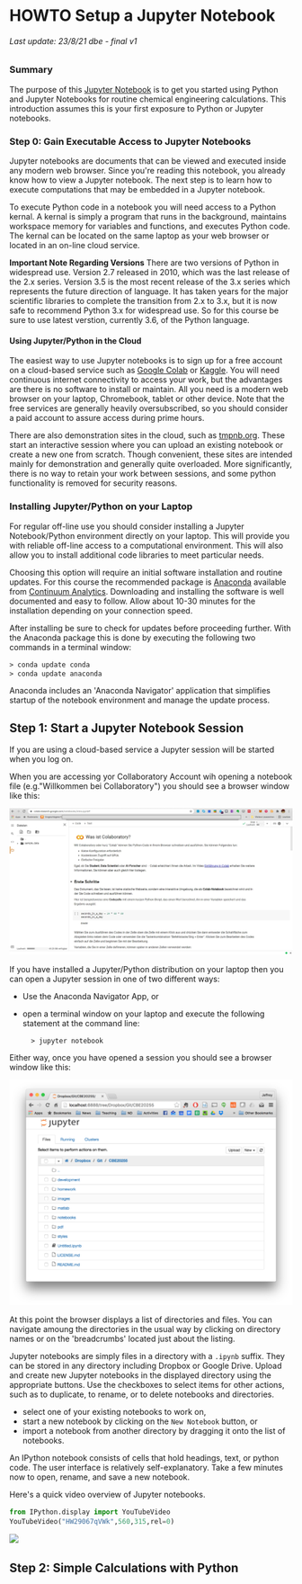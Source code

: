 # **HOWTO Setup a Jupyter Notebook**
###### Last update: 23/8/21 dbe - final v1

### Summary

The purpose of this [Jupyter Notebook](http://jupyter.org/) is to get
you started using Python and Jupyter Notebooks for routine chemical
engineering calculations. This introduction assumes this is your first
exposure to Python or Jupyter notebooks.

</div>

<div class="cell markdown" data-nbpages="{&quot;link&quot;:&quot;[1.1.2 Step 0: Gain Executable Access to Jupyter Notebooks](https://jckantor.github.io/CBE30338/01.01-Getting-Started-with-Python-and-Jupyter-Notebooks.html#1.1.2-Step-0:-Gain-Executable-Access-to-Jupyter-Notebooks)&quot;,&quot;level&quot;:2,&quot;section&quot;:&quot;1.1.2 Step 0: Gain Executable Access to Jupyter Notebooks&quot;}" data-slideshow="{&quot;slide_type&quot;:&quot;slide&quot;}">

### Step 0: Gain Executable Access to Jupyter Notebooks

Jupyter notebooks are documents that can be viewed and executed inside
any modern web browser. Since you're reading this notebook, you already
know how to view a Jupyter notebook. The next step is to learn how to
execute computations that may be embedded in a Jupyter notebook.

To execute Python code in a notebook you will need access to a Python
kernal. A kernal is simply a program that runs in the background,
maintains workspace memory for variables and functions, and executes
Python code. The kernal can be located on the same laptop as your web
browser or located in an on-line cloud service.

**Important Note Regarding Versions** There are two versions of Python
in widespread use. Version 2.7 released in 2010, which was the last
release of the 2.x series. Version 3.5 is the most recent release of the
3.x series which represents the future direction of language. It has
taken years for the major scientific libraries to complete the
transition from 2.x to 3.x, but it is now safe to recommend Python 3.x
for widespread use. So for this course be sure to use latest verstion,
currently 3.6, of the Python language.

</div>

<div class="cell markdown" data-nbpages="{&quot;link&quot;:&quot;[1.1.2.1 Using Jupyter/Python in the Cloud](https://jckantor.github.io/CBE30338/01.01-Getting-Started-with-Python-and-Jupyter-Notebooks.html#1.1.2.1-Using-Jupyter/Python-in-the-Cloud)&quot;,&quot;level&quot;:3,&quot;section&quot;:&quot;1.1.2.1 Using Jupyter/Python in the Cloud&quot;}" data-slideshow="{&quot;slide_type&quot;:&quot;slide&quot;}">

#### Using Jupyter/Python in the Cloud

The easiest way to use Jupyter notebooks is to sign up for a free account on a cloud-based service such as
[Google Colab](https://colab.research.google.com/) or
[Kaggle](https://www.kaggle.com/code). You will need continuous
internet connectivity to access your work, but the advantages are there
is no software to install or maintain. All you need is a modern web
browser on your laptop, Chromebook, tablet or other device. Note that
the free services are generally heavily oversubscribed, so you should
consider a paid account to assure access during prime hours.

There are also demonstration sites in the cloud, such as
[tmpnb.org](https://tmpnb.org/). These start an interactive session
where you can upload an existing notebook or create a new one from
scratch. Though convenient, these sites are intended mainly for
demonstration and generally quite overloaded. More significantly, there
is no way to retain your work between sessions, and some python
functionality is removed for security reasons.

</div>

<div class="cell markdown" data-nbpages="{&quot;link&quot;:&quot;[1.1.2.2 Installing Jupyter/Python on your Laptop](https://jckantor.github.io/CBE30338/01.01-Getting-Started-with-Python-and-Jupyter-Notebooks.html#1.1.2.2-Installing-Jupyter/Python-on-your-Laptop)&quot;,&quot;level&quot;:3,&quot;section&quot;:&quot;1.1.2.2 Installing Jupyter/Python on your Laptop&quot;}" data-slideshow="{&quot;slide_type&quot;:&quot;slide&quot;}">

### Installing Jupyter/Python on your Laptop

For regular off-line use you should consider installing a Jupyter
Notebook/Python environment directly on your laptop. This will provide
you with reliable off-line access to a computational environment. This
will also allow you to install additional code libraries to meet
particular needs.

Choosing this option will require an initial software installation and
routine updates. For this course the recommended package is
[Anaconda](https://store.continuum.io/cshop/anaconda/) available from
[Continuum Analytics](http://continuum.io/). Downloading and installing
the software is well documented and easy to follow. Allow about 10-30
minutes for the installation depending on your connection speed.

After installing be sure to check for updates before proceeding further.
With the Anaconda package this is done by executing the following two
commands in a terminal window:

    > conda update conda
    > conda update anaconda

Anaconda includes an 'Anaconda Navigator' application that simplifies
startup of the notebook environment and manage the update process.

</div>

<div class="cell markdown" data-nbpages="{&quot;link&quot;:&quot;[1.1.3 Step 1: Start a Jupyter Notebook Session](https://jckantor.github.io/CBE30338/01.01-Getting-Started-with-Python-and-Jupyter-Notebooks.html#1.1.3-Step-1:-Start-a-Jupyter-Notebook-Session)&quot;,&quot;level&quot;:2,&quot;section&quot;:&quot;1.1.3 Step 1: Start a Jupyter Notebook Session&quot;}">

## Step 1: Start a Jupyter Notebook Session

If you are using a cloud-based service a Jupyter session will be started
when you log on.

When you are accessing yor Collaboratory Account wih opening a notebook file (e.g."Willkommen bei Collaboratory") you should see a browser
window like this:

![Screen Shot Jupyter Session](figures/Screen-Shot-Colab-Google-Session.jpg)
   

If you have installed a Jupyter/Python distribution on your laptop then
you can open a Jupyter session in one of two different ways:

  - Use the Anaconda Navigator App, or

  - open a terminal window on your laptop and execute the following
    statement at the command line:
    
    ``` 
      > jupyter notebook
    ```

Either way, once you have opened a session you should see a browser
window like this:

![Screen Shot Jupyter Session](figures/Screen-Shot-Jupyter-Session.png)

At this point the browser displays a list of directories and files. You
can navigate amoung the directories in the usual way by clicking on
directory names or on the 'breadcrumbs' located just about the listing.

Jupyter notebooks are simply files in a directory with a `.ipynb`
suffix. They can be stored in any directory including Dropbox or Google
Drive. Upload and create new Jupyter notebooks in the displayed
directory using the appropriate buttons. Use the checkboxes to select
items for other actions, such as to duplicate, to rename, or to delete
notebooks and directories.

  - select one of your existing notebooks to work on,
  - start a new notebook by clicking on the `New Notebook` button, or
  - import a notebook from another directory by dragging it onto the
    list of notebooks.

An IPython notebook consists of cells that hold headings, text, or
python code. The user interface is relatively self-explanatory. Take a
few minutes now to open, rename, and save a new notebook.

Here's a quick video overview of Jupyter notebooks.

</div>

<div class="cell code" data-execution_count="1" data-nbpages="{&quot;link&quot;:&quot;[1.1.3 Step 1: Start a Jupyter Notebook Session](https://jckantor.github.io/CBE30338/01.01-Getting-Started-with-Python-and-Jupyter-Notebooks.html#1.1.3-Step-1:-Start-a-Jupyter-Notebook-Session)&quot;,&quot;level&quot;:2,&quot;section&quot;:&quot;1.1.3 Step 1: Start a Jupyter Notebook Session&quot;}">

``` python
from IPython.display import YouTubeVideo
YouTubeVideo("HW29067qVWk",560,315,rel=0)
```

<div class="output execute_result" data-execution_count="1">

![](e64631d1d3c34ed9e06602e6c7fef619e10b49a6.jpg)

</div>

</div>

<div class="cell markdown" data-nbpages="{&quot;link&quot;:&quot;[1.1.4 Step 2: Simple Calculations with Python](https://jckantor.github.io/CBE30338/01.01-Getting-Started-with-Python-and-Jupyter-Notebooks.html#1.1.4-Step-2:-Simple-Calculations-with-Python)&quot;,&quot;level&quot;:2,&quot;section&quot;:&quot;1.1.4 Step 2: Simple Calculations with Python&quot;}">

## Step 2: Simple Calculations with Python
